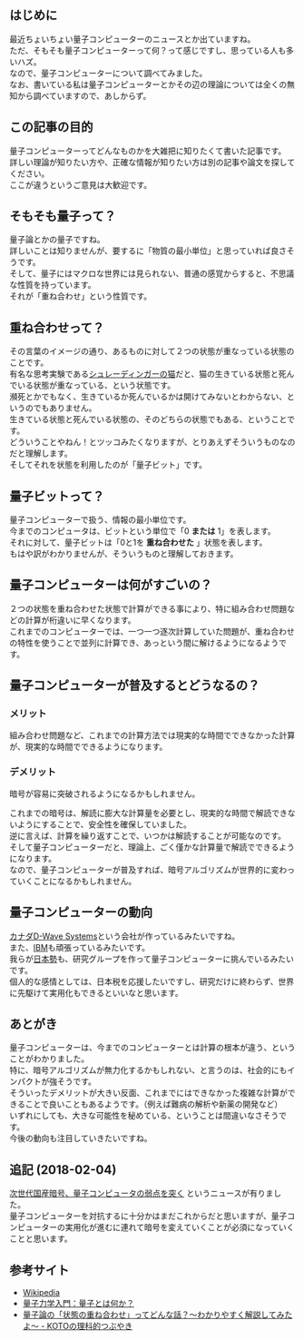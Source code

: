 <!--
title: 量子コンピューターについて調べてみた
keywords: 量子コンピューター
-->

## はじめに

最近ちょいちょい量子コンピューターのニュースとか出ていますね。  
ただ、そもそも量子コンピューターって何？って感じですし、思っている人も多いハズ。  
なので、量子コンピューターについて調べてみました。  
なお、書いている私は量子コンピューターとかその辺の理論については全くの無知から調べていますので、あしからず。  

## この記事の目的

量子コンピューターってどんなものかを大雑把に知りたくて書いた記事です。  
詳しい理論が知りたい方や、正確な情報が知りたい方は別の記事や論文を探してください。  
ここが違うというご意見は大歓迎です。  

## そもそも量子って？

量子論とかの量子ですね。  
詳しいことは知りませんが、要するに「物質の最小単位」と思っていれば良さそうです。  
そして、量子にはマクロな世界には見られない、普通の感覚からすると、不思議な性質を持っています。  
それが「重ね合わせ」という性質です。  

## 重ね合わせって？

その言葉のイメージの通り、あるものに対して２つの状態が重なっている状態のことです。  
有名な思考実験である[シュレーディンガーの猫](https://ja.wikipedia.org/wiki/%E3%82%B7%E3%83%A5%E3%83%AC%E3%83%BC%E3%83%87%E3%82%A3%E3%83%B3%E3%82%AC%E3%83%BC%E3%81%AE%E7%8C%AB)だと、猫の生きている状態と死んでいる状態が重なっている、という状態です。  
瀕死とかでもなく、生きているか死んでいるかは開けてみないとわからない、というのでもありません。  
生きている状態と死んでいる状態の、そのどちらの状態でもある、ということです。  
どういうことやねん！とツッコみたくなりますが、とりあえずそういうものなのだと理解します。  
そしてそれを状態を利用したのが「量子ビット」です。  

## 量子ビットって？

量子コンピューターで扱う、情報の最小単位です。  
今までのコンピュータは、ビットという単位で「0 **または** 1」を表します。  
それに対して、量子ビットは「0と1を **重ね合わせた** 」状態を表します。  
もはや訳がわかりませんが、そういうものと理解しておきます。  

## 量子コンピューターは何がすごいの？

２つの状態を重ね合わせた状態で計算ができる事により、特に組み合わせ問題などの計算が桁違いに早くなります。  
これまでのコンピューターでは、一つ一つ逐次計算していた問題が、重ね合わせの特性を使うことで並列に計算でき、あっという間に解けるようになるようです。  

## 量子コンピューターが普及するとどうなるの？

### メリット

組み合わせ問題など、これまでの計算方法では現実的な時間でできなかった計算が、現実的な時間でできるようになります。  

### デメリット

暗号が容易に突破されるようになるかもしれません。  

これまでの暗号は、解読に膨大な計算量を必要とし、現実的な時間で解読できないようにすることで、安全性を確保していました。  
逆に言えば、計算を繰り返すことで、いつかは解読することが可能なのです。  
そして量子コンピューターだと、理論上、ごく僅かな計算量で解読でできるようになります。  
なので、量子コンピューターが普及すれば、暗号アルゴリズムが世界的に変わっていくことになるかもしれません。  

## 量子コンピューターの動向

[カナダD-Wave Systems](http://itpro.nikkeibp.co.jp/atcl/news/17/012500220/?itp_list_ranking)という会社が作っているみたいですね。  
また、[IBM](http://itpro.nikkeibp.co.jp/atcl/news/17/030600715/?itp_list_ranking)も頑張っているみたいです。  
我らが[日本勢](http://itpro.nikkeibp.co.jp/atcl/column/17/042400160/042600003/?itp_list_ranking)も、研究グループを作って量子コンピューターに挑んでいるみたいです。  
個人的な感情としては、日本税を応援したいですし、研究だけに終わらず、世界に先駆けて実用化もできるといいなと思います。  

## あとがき

量子コンピューターは、今までのコンピューターとは計算の根本が違う、ということがわかりました。  
特に、暗号アルゴリズムが無力化するかもしれない、と言うのは、社会的にもインパクトが強そうです。  
そういったデメリットが大きい反面、これまでにはできなかった複雑な計算ができることで良いこともあるようです。（例えば難病の解析や新薬の開発など）  
いずれにしても、大きな可能性を秘めている、ということは間違いなさそうです。  
今後の動向も注目していきたいですね。  

## 追記 (2018-02-04)

[次世代国産暗号、量子コンピュータの弱点を突く](http://itpro.nikkeibp.co.jp/atcl/column/14/346926/020101296/) というニュースが有りました。  
量子コンピューターを対抗するに十分かはまだこれからだと思いますが、量子コンピューターの実用化が進むに連れて暗号を変えていくことが必須になっていくことと思います。  

## 参考サイト

- [Wikipedia](https://ja.wikipedia.org/wiki/)
- [量子力学入門：量子とは何か？](http://ryoushi-rikigaku.com/quantum.html)
- [量子論の「状態の重ね合わせ」ってどんな話？～わかりやすく解説してみたよ～ - KOTOの理科的つぶやき](http://koto-science.hatenablog.com/entry/%E9%87%8F%E5%AD%90%E8%AB%96-%E7%8A%B6%E6%85%8B%E3%81%AE%E9%87%8D%E3%81%AD%E5%90%88%E3%82%8F%E3%81%9B)
